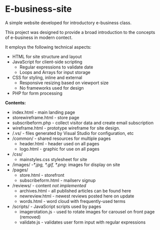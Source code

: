 # E-business-site
A simple website developed for introductory e-business class.

This project was designed to provide a broad introduction to the concepts of e-business in modern contect.

It employs the following technical aspects:
- HTML for site structure and layout
- JavaScript for client-side scripting
  - Regular expressions to validate date
  - Loops and Arrays for input storage
- CSS for styling, inline and external
  - Responsive resizing based on viewport size
  - No frameworks used for design
- PHP for form processing

**Contents:**
- index.html - main landing page
- storewireframe.html - store page
- subscribeform.php - collect visitor data and create email subscription
- wireframe.html - prototype wireframe for site design.
- /.vs/ - files generated by Visual Studio for configuration, etc
- /common/ - shared resources for multiple pages
  - header.html - header used on all pages
  - logo.html - graphic for use on all pages
- /css/
  - mainstyles.css stylesheet for site
- /images/
   -_*.jpg, *.gif, *.png_: images for display on site
- /pages/ 
  - store.html - storefront
  - subscribeform.html - mailserv signup
- /reviews/ - content *not implemented*
  - archives.html - all published articles can be found here
  - newreview.html - newest reviews posted here on update
  - words.html - word cloud with frequently-used terms
- /scripts/ - JavaScript scripts used by pages
  - imagerotation.js - used to rotate images for carousel on front page (removed)
  - validate.js - validates user form input with regular expressions
  
  
